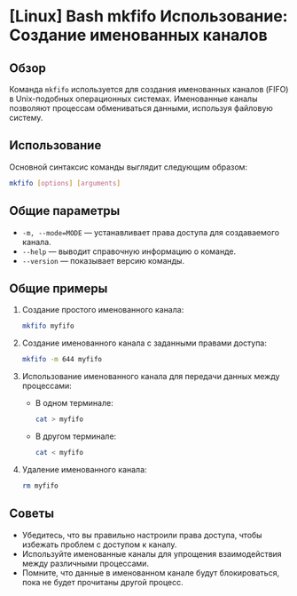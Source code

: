# [Linux] Bash mkfifo Использование: Создание именованных каналов

## Обзор
Команда `mkfifo` используется для создания именованных каналов (FIFO) в Unix-подобных операционных системах. Именованные каналы позволяют процессам обмениваться данными, используя файловую систему.

## Использование
Основной синтаксис команды выглядит следующим образом:
```bash
mkfifo [options] [arguments]
```

## Общие параметры
- `-m, --mode=MODE` — устанавливает права доступа для создаваемого канала.
- `--help` — выводит справочную информацию о команде.
- `--version` — показывает версию команды.

## Общие примеры
1. Создание простого именованного канала:
   ```bash
   mkfifo myfifo
   ```

2. Создание именованного канала с заданными правами доступа:
   ```bash
   mkfifo -m 644 myfifo
   ```

3. Использование именованного канала для передачи данных между процессами:
   - В одном терминале:
     ```bash
     cat > myfifo
     ```
   - В другом терминале:
     ```bash
     cat < myfifo
     ```

4. Удаление именованного канала:
   ```bash
   rm myfifo
   ```

## Советы
- Убедитесь, что вы правильно настроили права доступа, чтобы избежать проблем с доступом к каналу.
- Используйте именованные каналы для упрощения взаимодействия между различными процессами.
- Помните, что данные в именованном канале будут блокироваться, пока не будет прочитаны другой процесс.